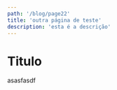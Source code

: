 ```yaml
---
path: '/blog/page22'
title: 'outra página de teste'
description: 'esta é a descrição'
---
```


# Titulo

asasfasdf